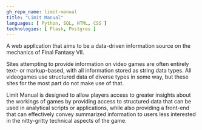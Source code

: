 ```yaml
---
gh_repo_name: limit-manual
title: "Limit Manual"
languages: [ Python, SQL, HTML, CSS ]
technologies: [ Flask, Postgres ]
---
```

A web application that aims to be a data-driven information source on the mechanics of Final Fantasy VII.

Sites attempting to provide information on video games are often entirely text- or markup-based, with all information stored as string data types. All videogames use structured data of diverse types in some way, but these sites for the most part do not make use of that.

Limit Manual is designed to allow players access to greater insights about the workings of games by providing access to structured data that can be used in analytical scripts or applications, while also providing a front-end that can  effectively convey summarized information to users less interested in the nitty-gritty technical aspects of the game.
